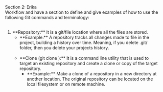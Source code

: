 Section 2: Erika <br>
Workflow and have a section to define and give examples of how to use the following Git commands and terminology:<br>
<br>
<ol>
<li>**Repository:** It is a git/file location where all the files are stored.
<ul>
<li>**Example:** A repository tracks all changes made to file in the project, building a history over time. Meaning, if you delete .git/ folder, then you delete your projects history.</li>
<br>
<li>**Clone (git clone ):**  It is a command line utility that is used to target an existing repository and create a clone or copy of the target repository.<br>
<ul>
<li>**Example:** Make a clone of a repository in a new directory at another location. The original repository can be located on the local filesystem or on remote machine.</li>
<br>

